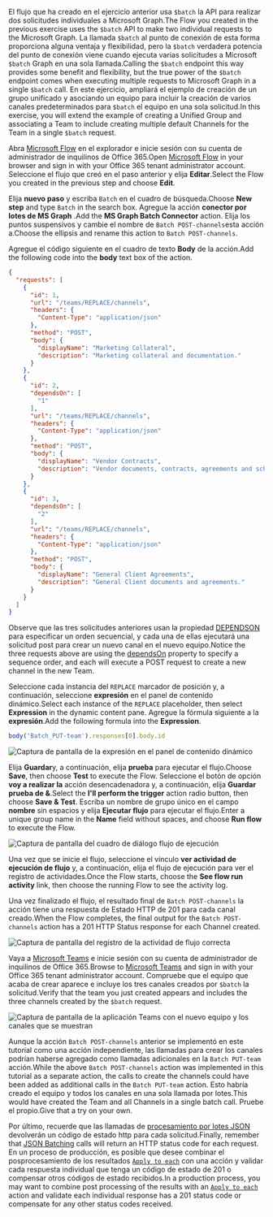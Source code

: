 <!-- markdownlint-disable MD002 MD041 -->

<span data-ttu-id="dd90d-101">El flujo que ha creado en el ejercicio anterior usa `$batch` la API para realizar dos solicitudes individuales a Microsoft Graph.</span><span class="sxs-lookup"><span data-stu-id="dd90d-101">The Flow you created in the previous exercise uses the `$batch` API to make two individual requests to the Microsoft Graph.</span></span> <span data-ttu-id="dd90d-102">La llamada `$batch` al punto de conexión de esta forma proporciona alguna ventaja y flexibilidad, pero la `$batch` verdadera potencia del punto de conexión viene cuando ejecuta varias solicitudes a Microsoft `$batch` Graph en una sola llamada.</span><span class="sxs-lookup"><span data-stu-id="dd90d-102">Calling the `$batch` endpoint this way provides some benefit and flexibility, but the true power of the `$batch` endpoint comes when executing multiple requests to Microsoft Graph in a single `$batch` call.</span></span> <span data-ttu-id="dd90d-103">En este ejercicio, ampliará el ejemplo de creación de un grupo unificado y asociando un equipo para incluir la creación de varios canales predeterminados para `$batch` el equipo en una sola solicitud.</span><span class="sxs-lookup"><span data-stu-id="dd90d-103">In this exercise, you will extend the example of creating a Unified Group and associating a Team to include creating multiple default Channels for the Team in a single `$batch` request.</span></span>

<span data-ttu-id="dd90d-104">Abra [Microsoft Flow](https://flow.microsoft.com) en el explorador e inicie sesión con su cuenta de administrador de inquilinos de Office 365.</span><span class="sxs-lookup"><span data-stu-id="dd90d-104">Open [Microsoft Flow](https://flow.microsoft.com) in your browser and sign in with your Office 365 tenant administrator account.</span></span> <span data-ttu-id="dd90d-105">Seleccione el flujo que creó en el paso anterior y elija **Editar**.</span><span class="sxs-lookup"><span data-stu-id="dd90d-105">Select the Flow you created in the previous step and choose **Edit**.</span></span>

<span data-ttu-id="dd90d-106">Elija **nuevo paso** y escriba `Batch` en el cuadro de búsqueda.</span><span class="sxs-lookup"><span data-stu-id="dd90d-106">Choose **New step** and type `Batch` in the search box.</span></span> <span data-ttu-id="dd90d-107">Agregue la acción **conector por lotes de MS Graph** .</span><span class="sxs-lookup"><span data-stu-id="dd90d-107">Add the **MS Graph Batch Connector** action.</span></span> <span data-ttu-id="dd90d-108">Elija los puntos suspensivos y cambie el nombre de `Batch POST-channels`esta acción a.</span><span class="sxs-lookup"><span data-stu-id="dd90d-108">Choose the ellipsis and rename this action to `Batch POST-channels`.</span></span>

<span data-ttu-id="dd90d-109">Agregue el código siguiente en el cuadro de texto **Body** de la acción.</span><span class="sxs-lookup"><span data-stu-id="dd90d-109">Add the following code into the **body** text box of the action.</span></span>

```json
{
  "requests": [
    {
      "id": 1,
      "url": "/teams/REPLACE/channels",
      "headers": {
        "Content-Type": "application/json"
      },
      "method": "POST",
      "body": {
        "displayName": "Marketing Collateral",
        "description": "Marketing collateral and documentation."
      }
    },
    {
      "id": 2,
      "dependsOn": [
        "1"
      ],
      "url": "/teams/REPLACE/channels",
      "headers": {
        "Content-Type": "application/json"
      },
      "method": "POST",
      "body": {
        "displayName": "Vendor Contracts",
        "description": "Vendor documents, contracts, agreements and schedules."
      }
    },
    {
      "id": 3,
      "dependsOn": [
        "2"
      ],
      "url": "/teams/REPLACE/channels",
      "headers": {
        "Content-Type": "application/json"
      },
      "method": "POST",
      "body": {
        "displayName": "General Client Agreements",
        "description": "General Client documents and agreements."
      }
    }
  ]
}
```

<span data-ttu-id="dd90d-110">Observe que las tres solicitudes anteriores usan la propiedad [DEPENDSON](https://docs.microsoft.com/graph/json-batching#sequencing-requests-with-the-dependson-property) para especificar un orden secuencial, y cada una de ellas ejecutará una solicitud post para crear un nuevo canal en el nuevo equipo.</span><span class="sxs-lookup"><span data-stu-id="dd90d-110">Notice the three requests above are using the [dependsOn](https://docs.microsoft.com/graph/json-batching#sequencing-requests-with-the-dependson-property) property to specify a sequence order, and each will execute a POST request to create a new channel in the new Team.</span></span>

<span data-ttu-id="dd90d-111">Seleccione cada instancia del `REPLACE` marcador de posición y, a continuación, seleccione **expresión** en el panel de contenido dinámico.</span><span class="sxs-lookup"><span data-stu-id="dd90d-111">Select each instance of the `REPLACE` placeholder, then select **Expression** in the dynamic content pane.</span></span> <span data-ttu-id="dd90d-112">Agregue la fórmula siguiente a la **expresión**.</span><span class="sxs-lookup"><span data-stu-id="dd90d-112">Add the following formula into the **Expression**.</span></span>

```js
body('Batch_PUT-team').responses[0].body.id
```

![Captura de pantalla de la expresión en el panel de contenido dinámico](./images/flow-channel1.png)

<span data-ttu-id="dd90d-114">Elija **Guardar**y, a continuación, elija **prueba** para ejecutar el flujo.</span><span class="sxs-lookup"><span data-stu-id="dd90d-114">Choose **Save**, then choose **Test** to execute the Flow.</span></span> <span data-ttu-id="dd90d-115">Seleccione el botón de opción **voy a realizar la** acción desencadenadora y, a continuación, elija **Guardar prueba de &**.</span><span class="sxs-lookup"><span data-stu-id="dd90d-115">Select the **I'll perform the trigger** action radio button, then choose **Save & Test**.</span></span> <span data-ttu-id="dd90d-116">Escriba un nombre de grupo único en el campo **nombre** sin espacios y elija **Ejecutar flujo** para ejecutar el flujo.</span><span class="sxs-lookup"><span data-stu-id="dd90d-116">Enter a unique group name in the **Name** field without spaces, and choose **Run flow** to execute the Flow.</span></span>

![Captura de pantalla del cuadro de diálogo flujo de ejecución](./images/flow-channel3.png)

<span data-ttu-id="dd90d-118">Una vez que se inicie el flujo, seleccione el vínculo **ver actividad de ejecución de flujo** y, a continuación, elija el flujo de ejecución para ver el registro de actividades.</span><span class="sxs-lookup"><span data-stu-id="dd90d-118">Once the Flow starts, choose the **See flow run activity** link, then choose the running Flow to see the activity log.</span></span>

<span data-ttu-id="dd90d-119">Una vez finalizado el flujo, el resultado final de `Batch POST-channels` la acción tiene una respuesta de Estado HTTP de 201 para cada canal creado.</span><span class="sxs-lookup"><span data-stu-id="dd90d-119">When the Flow completes, the final output for the `Batch POST-channels` action has a 201 HTTP Status response for each Channel created.</span></span>

![Captura de pantalla del registro de la actividad de flujo correcta](./images/flow-channel2.png)

<span data-ttu-id="dd90d-121">Vaya a [Microsoft Teams](https://teams.microsoft.com) e inicie sesión con su cuenta de administrador de inquilinos de Office 365.</span><span class="sxs-lookup"><span data-stu-id="dd90d-121">Browse to [Microsoft Teams](https://teams.microsoft.com) and sign in with your Office 365 tenant administrator account.</span></span> <span data-ttu-id="dd90d-122">Compruebe que el equipo que acaba de crear aparece e incluye los tres canales creados por `$batch` la solicitud.</span><span class="sxs-lookup"><span data-stu-id="dd90d-122">Verify that the team you just created appears and includes the three channels created by the `$batch` request.</span></span>

![Captura de pantalla de la aplicación Teams con el nuevo equipo y los canales que se muestran](./images/team-channels.png)

<span data-ttu-id="dd90d-124">Aunque la acción `Batch POST-channels` anterior se implementó en este tutorial como una acción independiente, las llamadas para crear los canales podrían haberse agregado como llamadas adicionales en la `Batch PUT-team` acción.</span><span class="sxs-lookup"><span data-stu-id="dd90d-124">While the above `Batch POST-channels` action was implemented in this tutorial as a separate action, the calls to create the channels could have been added as additional calls in the `Batch PUT-team` action.</span></span> <span data-ttu-id="dd90d-125">Esto habría creado el equipo y todos los canales en una sola llamada por lotes.</span><span class="sxs-lookup"><span data-stu-id="dd90d-125">This would have created the Team and all Channels in a single batch call.</span></span> <span data-ttu-id="dd90d-126">Pruebe el propio.</span><span class="sxs-lookup"><span data-stu-id="dd90d-126">Give that a try on your own.</span></span>

<span data-ttu-id="dd90d-127">Por último, recuerde que las llamadas de [procesamiento por lotes JSON](https://docs.microsoft.com/graph/json-batching) devolverán un código de estado http para cada solicitud.</span><span class="sxs-lookup"><span data-stu-id="dd90d-127">Finally, remember that [JSON Batching](https://docs.microsoft.com/graph/json-batching) calls will return an HTTP status code for each request.</span></span> <span data-ttu-id="dd90d-128">En un proceso de producción, es posible que desee combinar el posprocesamiento de los resultados [`Apply to each`](https://docs.microsoft.com/flow/apply-to-each) con una acción y validar cada respuesta individual que tenga un código de estado de 201 o compensar otros códigos de estado recibidos.</span><span class="sxs-lookup"><span data-stu-id="dd90d-128">In a production process, you may want to combine post processing of the results with an [`Apply to each`](https://docs.microsoft.com/flow/apply-to-each) action and validate each individual response has a 201 status code or compensate for any other status codes received.</span></span>